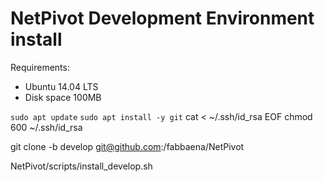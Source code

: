 # NetPivot Development Environment install

Requirements:
- Ubuntu 14.04 LTS
- Disk space 100MB

`sudo apt update`
`sudo apt install -y git`
cat <<EOF > ~/.ssh/id_rsa
<put you private key in here>
EOF
chmod 600 ~/.ssh/id_rsa

git clone -b develop git@github.com:/fabbaena/NetPivot

NetPivot/scripts/install_develop.sh

